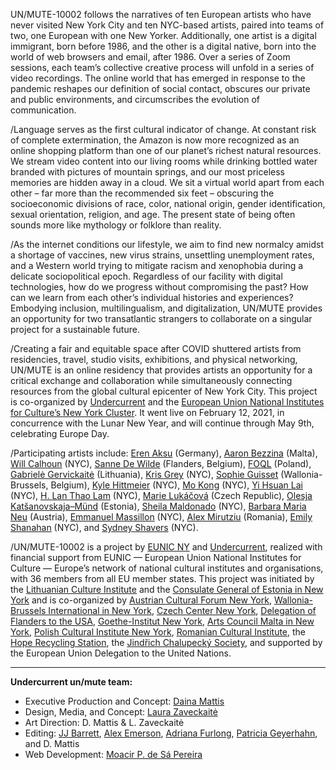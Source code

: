 UN/MUTE-10002 follows the narratives of ten European artists who have never
visited New York City and ten NYC-based artists, paired into teams of two, one
European with one New Yorker. Additionally, one artist is a digital immigrant,
born before 1986, and the other is a digital native, born into the world of
web browsers and email, after 1986. Over a series of Zoom sessions, each
team’s collective creative process will unfold in a series of video
recordings. The online world that has emerged in response to the pandemic
reshapes our definition of social contact, obscures our private and public
environments, and circumscribes the evolution of communication.

/Language serves as the first cultural indicator of change. At constant risk
of complete extermination, the Amazon is now more recognized as an online
shopping platform than one of our planet’s richest natural resources. We
stream video content into our living rooms while drinking bottled water
branded with pictures of mountain springs, and our most priceless memories are
hidden away in a cloud. We sit a virtual world apart from each other – far
more than the recommended six feet – obscuring the socioeconomic divisions of
race, color, national origin, gender identification, sexual orientation,
religion, and age. The present state of being often sounds more like mythology
or folklore than reality. 

/As the internet conditions our lifestyle, we aim to find new normalcy amidst
a shortage of vaccines, new virus strains, unsettling unemployment rates, and
a Western world trying to mitigate racism and xenophobia during a delicate
sociopolitical epoch. Regardless of our facility with digital technologies,
how do we progress without compromising the past? How can we learn from each
other’s individual histories and experiences? Embodying inclusion,
multilingualism, and digitalization, UN/MUTE provides an opportunity for two
transatlantic strangers to collaborate on a singular project for a sustainable
future.

/Creating a fair and equitable space after COVID shuttered artists from
residencies, travel, studio visits, exhibitions, and physical networking,
UN/MUTE is an online residency that provides artists an opportunity for a
critical exchange and collaboration while simultaneously connecting resources
from the global cultural epicenter of New York City. 
This project is
co-organized by [Undercurrent](http://undercurrent.nyc) and the [European Union National Institutes for
Culture’s New York Cluster](http://eunicglobal.eu). It went live on February 12,
2021, in concurrence with the Lunar New Year, and will continue through May
9th, celebrating Europe Day. 
 
/Participating artists include: [Eren Aksu](http://eren-aksu.com) (Germany), 
[Aaron Bezzina](https://www.aaronbezzina.com) (Malta),
[Will Calhoun](https://willcalhoun.com) (NYC), 
[Sanne De Wilde](http://sannedewilde.com/) (Flanders, Belgium), 
[FOQL](https://soundsfoolish.com/) (Poland),
[Gabrielė Gervickaitė](http://www.gabrielegervickaite.com) (Lithuania), 
[Kris Grey](https://kristingrey.com) (NYC), 
[Sophie Guisset](http://www.facebook.com/sophie.guisset.50)
(Wallonia-Brussels, Belgium), 
[Kyle Hittmeier](http://www.kylehittmeier.com) (NYC), 
[Mo Kong](https://mokongmo.com) (NYC), 
[Yi Hsuan Lai](https://www.flaneurshan.com/) (NYC), 
[H. Lan Thao Lam](http://www.hlanthaolam.com/main/home.html) (NYC), 
[Marie Lukáčová](https://www.marielukacova.com) (Czech Republic), 
[Olesja Katšanovskaja–Münd](http://solaye.com/) (Estonia), 
[Sheila Maldonado](http://sheilamaldonado.com) (NYC), 
[Barbara Maria Neu](http://barbaramarianeu.at)
(Austria), 
[Emmanuel Massillon](https://www.emmanuel-massillon.com) (NYC), 
[Alex Mirutziu](http://www.alexmirutziu.com) (Romania), 
[Emily Shanahan](http://www.emilyshanahan.com)
(NYC), and [Sydney Shavers](https://www.sydneyshavers.net/) (NYC). 

/UN/MUTE-10002 is a project by [EUNIC NY](http://eunicglobal.eu) and
[Undercurrent](http://undercurrent.nyc), realized with
financial support from EUNIC — European Union National Institutes for Culture
— Europe’s network of national cultural institutes and organisations, with 36
members from all EU member states. This project was initiated by the
[Lithuanian Culture Institute](http://english.lithuanianculture.lt) and the
[Consulate General of Estonia in New York](http://newyork.mfa.ee)
and is co-organized by [Austrian Cultural Forum New
York](http://www.acfny.org), [Wallonia-Brussels
International in New York](http://wallonia.us/en), 
[Czech Center New York](http://new-york.czechcentres.cz), 
[Delegation of Flanders to the USA](http://flandersintheusa.org), 
[Goethe-Institut New York](http://www.goethe.de/newyork), 
[Arts Council Malta in New York](http://artscouncilmalta.org), 
[Polish Cultural Institute New York](http://instytutpolski.pl/newyork/), 
[Romanian Cultural Institute](http://www.rciusa.info), the 
[Hope Recycling Station](http://www.h-r-s.cz), 
the [Jindřich Chalupecký Society](http://www.sjch.cz/en/”), and supported by the European Union
Delegation to the United Nations.

---

**Undercurrent un/mute team:**

* Executive Production and Concept: [Daina Mattis](http://dainamattis.com)
* Design, Media, and Concept: [Laura Zaveckaitė](http://instagram.com/laura.zaveckaite)
* Art Direction: D. Mattis & L. Zaveckaitė
* Editing: [JJ Barrett](https://instagram.com/jjbarrett_), [Alex
  Emerson](http://awemerson.com), [Adriana
  Furlong](http://instagram.com/adriana.furlong), [Patricia
  Geyerhahn](http://patriciageyerhahn.com), and D. Mattis
* Web Development: [Moacir P. de Sá Pereira](http://undercurrent.nyc/team/moacir-p-de-sa-pereira)


